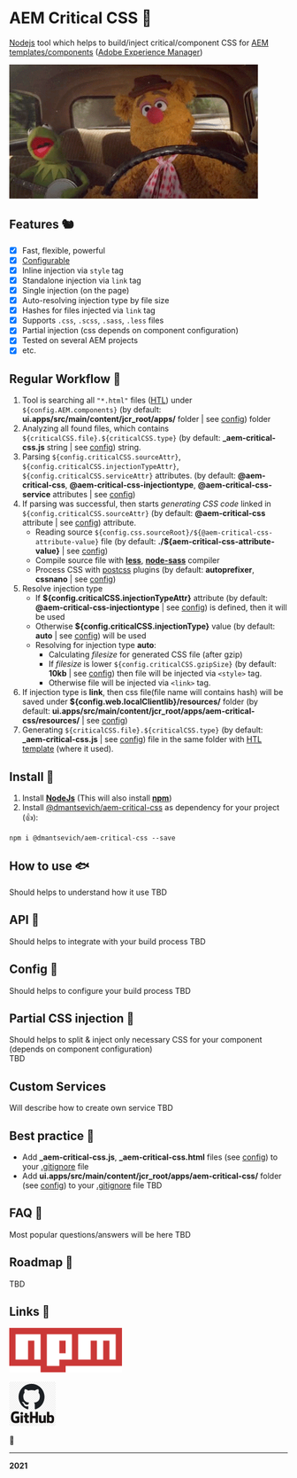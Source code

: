 # AEM Critical CSS 🐝

[Nodejs](https://nodejs.org/en/) tool which helps to build/inject critical/component CSS for [AEM templates/components](https://experienceleague.adobe.com/docs/experience-manager-htl/using/getting-started/getting-started.html?lang=en) ([Adobe Experience Manager](https://www.adobe.com/ru/marketing/experience-manager.html))

![dmantsevich/aem-critical-css](static/up.gif)

## Features 🐿
- [x] Fast, flexible, powerful
- [x] [Configurable](#config-) 
- [x] Inline injection via ``style`` tag
- [x] Standalone injection via ``link`` tag
- [x] Single injection (on the page)
- [x] Auto-resolving injection type by file size
- [x] Hashes for files injected via ``link`` tag
- [x] Supports ``.css``, ``.scss``, ``.sass``, ``.less`` files
- [x] Partial injection (css depends on component configuration)
- [x] Tested on several AEM projects
- [x] etc.

## Regular Workflow 🐉
1. Tool is searching all ``"*.html"`` files ([HTL](https://experienceleague.adobe.com/docs/experience-manager-htl/using/htl/block-statements.html?lang=en#overview)) under ``${config.AEM.components}`` (by default: **ui.apps/src/main/content/jcr_root/apps/** folder | see [config](#config-)) folder
2. Analyzing all found files, which contains ``${criticalCSS.file}.${criticalCSS.type}`` (by default: **_aem-critical-css.js** string | see [config](#config-)) string. 
3. Parsing ``${config.criticalCSS.sourceAttr}``, ``${config.criticalCSS.injectionTypeAttr}``, ``${config.criticalCSS.serviceAttr}`` attributes. (by default: **@aem-critical-css**, **@aem-critical-css-injectiontype**, **@aem-critical-css-service** attributes | see [config](#config-))
4. If parsing was successful, then starts _generating CSS code_ linked in ``${config.criticalCSS.sourceAttr}`` (by default: **@aem-critical-css** attribute | see [config](#config-)) attribute.
    - Reading source ``${config.css.sourceRoot}/${@aem-critical-css-attribute-value}`` file (by default: **./${aem-critical-css-attribute-value}** | see [config](#config-))
    - Compile source file with **[less](https://www.npmjs.com/package/less)**, **[node-sass](https://www.npmjs.com/package/node-sass)** compiler
    - Process CSS with [postcss](https://www.npmjs.com/package/postcss) plugins (by default: **autoprefixer**, **cssnano** | see [config](#config-))
5. Resolve injection type
    - If **${config.criticalCSS.injectionTypeAttr}** attribute (by default: **@aem-critical-css-injectiontype** | see [config](#config-)) is defined, then it will be used
    - Otherwise **${config.criticalCSS.injectionType}** value (by default: **auto** | see [config](#config-)) will be used
    - Resolving for injection type **auto**:
        - Calculating _filesize_ for generated CSS file (after gzip)
        - If _filesize_ is lower ``${config.criticalCSS.gzipSize}`` (by default: **10kb** | see [config](#config-)) then file will be injected via ``<style>`` tag.
        - Otherwise file will be injected via ``<link>`` tag.
6. If injection type is **link**, then css file(file name will contains hash) will be saved under **${config.web.localClientlib}/resources/** folder (by default: **ui.apps/src/main/content/jcr_root/apps/aem-critical-css/resources/** | see [config](#config-))
7. Generating ``${criticalCSS.file}.${criticalCSS.type}`` (by default: **_aem-critical-css.js** | see [config](#config-)) file in the same folder with [HTL template](https://experienceleague.adobe.com/docs/experience-manager-htl/using/htl/block-statements.html?lang=en#overview) (where it used).
    


## Install 🐠
1) Install **[NodeJs](https://nodejs.org/en/)** (This will also install **[npm](https://www.npmjs.com/)**)
2) Install [@dmantsevich/aem-critical-css](https://www.npmjs.com/package/@dmantsevich/aem-critical-css) as dependency for your project (👍):
```shell script
npm i @dmantsevich/aem-critical-css --save
```

## How to use 🐟
Should helps to understand how it use 
TBD

## API 🦔
Should helps to integrate with your build process
TBD

## Config 🦖
Should helps to configure your build process
TBD

## Partial CSS injection 🐇
Should helps to split & inject only necessary CSS for your component (depends on component configuration)  
TBD 

## Custom Services
Will describe how to create own service
TBD

## Best practice 🦗
- Add **_aem-critical-css.js**, **_aem-critical-css.html** files (see [config](#config-)) to your [.gitignore](https://github.com/github/gitignore) file
- Add **ui.apps/src/main/content/jcr_root/apps/aem-critical-css/** folder (see [config](#config-)) to your [.gitignore](https://github.com/github/gitignore) file
TBD

## FAQ 🦆
Most popular questions/answers will be here
TBD


## Roadmap 🦙
TBD

## Links 🐙

[![@dmantsevich/aem-critical-css](static/npm-logo.png)](https://www.npmjs.com/package/@dmantsevich/aem-critical-css)

[![dmantsevich/aem-critical-css](static/github-logo.png)](https://github.com/dmantsevich/aem-critical-css)


🧰 

---
**2021**